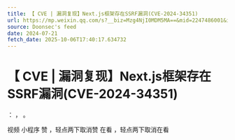 ```yaml
---
title: 【 CVE | 漏洞复现】Next.js框架存在SSRF漏洞(CVE-2024-34351)
url: https://mp.weixin.qq.com/s?__biz=Mzg4NjI0MDM5MA==&mid=2247486001&idx=1&sn=87030960d183e19ea7cb3571d6e39cde
source: Doonsec's feed
date: 2024-07-21
fetch_date: 2025-10-06T17:40:17.634732
---
```


# 【 CVE | 漏洞复现】Next.js框架存在SSRF漏洞(CVE-2024-34351)

：
，
。

视频
小程序
赞
，轻点两下取消赞
在看
，轻点两下取消在看